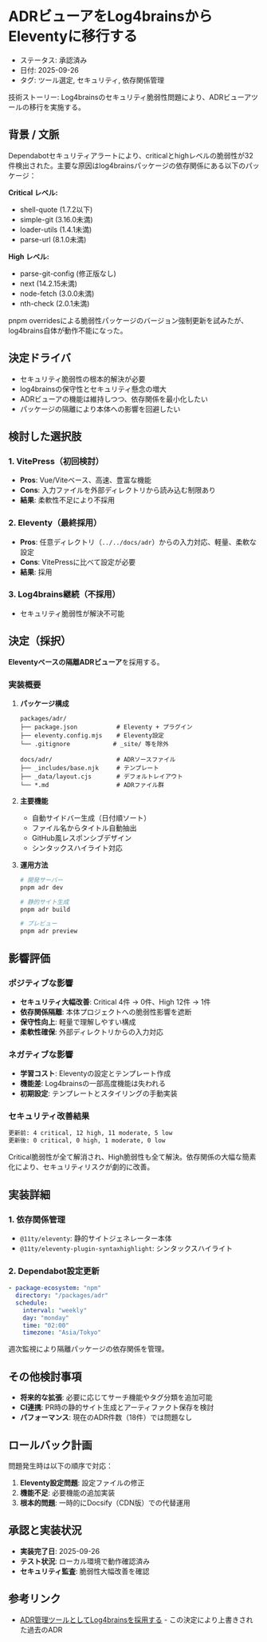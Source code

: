 # ADRビューアをLog4brainsからEleventyに移行する

- ステータス: 承認済み
- 日付: 2025-09-26
- タグ: ツール選定, セキュリティ, 依存関係管理

技術ストーリー: Log4brainsのセキュリティ脆弱性問題により、ADRビューアツールの移行を実施する。

## 背景 / 文脈

Dependabotセキュリティアラートにより、criticalとhighレベルの脆弱性が32件検出された。主要な原因はlog4brainsパッケージの依存関係にある以下のパッケージ：

**Critical レベル:**

- shell-quote (1.7.2以下)
- simple-git (3.16.0未満)
- loader-utils (1.4.1未満)
- parse-url (8.1.0未満)

**High レベル:**

- parse-git-config (修正版なし)
- next (14.2.15未満)
- node-fetch (3.0.0未満)
- nth-check (2.0.1未満)

pnpm overridesによる脆弱性パッケージのバージョン強制更新を試みたが、log4brains自体が動作不能になった。

## 決定ドライバ

- セキュリティ脆弱性の根本的解決が必要
- log4brainsの保守性とセキュリティ懸念の増大
- ADRビューアの機能は維持しつつ、依存関係を最小化したい
- パッケージの隔離により本体への影響を回避したい

## 検討した選択肢

### 1. VitePress（初回検討）

- **Pros**: Vue/Viteベース、高速、豊富な機能
- **Cons**: 入力ファイルを外部ディレクトリから読み込む制限あり
- **結果**: 柔軟性不足により不採用

### 2. Eleventy（最終採用）

- **Pros**: 任意ディレクトリ（`../../docs/adr`）からの入力対応、軽量、柔軟な設定
- **Cons**: VitePressに比べて設定が必要
- **結果**: 採用

### 3. Log4brains継続（不採用）

- セキュリティ脆弱性が解決不可能

## 決定（採択）

**Eleventyベースの隔離ADRビューア**を採用する。

### 実装概要

1. **パッケージ構成**

   ```text
   packages/adr/
   ├── package.json           # Eleventy + プラグイン
   ├── eleventy.config.mjs    # Eleventy設定
   └── .gitignore            # _site/ 等を除外

   docs/adr/                  # ADRソースファイル
   ├── _includes/base.njk     # テンプレート
   ├── _data/layout.cjs       # デフォルトレイアウト
   └── *.md                   # ADRファイル群
   ```

2. **主要機能**
   - 自動サイドバー生成（日付順ソート）
   - ファイル名からタイトル自動抽出
   - GitHub風レスポンシブデザイン
   - シンタックスハイライト対応

3. **運用方法**

   ```bash
   # 開発サーバー
   pnpm adr dev

   # 静的サイト生成
   pnpm adr build

   # プレビュー
   pnpm adr preview
   ```

## 影響評価

### ポジティブな影響

- **セキュリティ大幅改善**: Critical 4件 → 0件、High 12件 → 1件
- **依存関係隔離**: 本体プロジェクトへの脆弱性影響を遮断
- **保守性向上**: 軽量で理解しやすい構成
- **柔軟性確保**: 外部ディレクトリからの入力対応

### ネガティブな影響

- **学習コスト**: Eleventyの設定とテンプレート作成
- **機能差**: Log4brainsの一部高度機能は失われる
- **初期設定**: テンプレートとスタイリングの手動実装

### セキュリティ改善結果

```txt
更新前: 4 critical, 12 high, 11 moderate, 5 low
更新後: 0 critical, 0 high, 1 moderate, 0 low
```

Critical脆弱性が全て解消され、High脆弱性も全て解決。依存関係の大幅な簡素化により、セキュリティリスクが劇的に改善。

## 実装詳細

### 1. 依存関係管理

- `@11ty/eleventy`: 静的サイトジェネレーター本体
- `@11ty/eleventy-plugin-syntaxhighlight`: シンタックスハイライト

### 2. Dependabot設定更新

```yaml
- package-ecosystem: "npm"
  directory: "/packages/adr"
  schedule:
    interval: "weekly"
    day: "monday"
    time: "02:00"
    timezone: "Asia/Tokyo"
```

週次監視により隔離パッケージの依存関係を管理。

## その他検討事項

- **将来的な拡張**: 必要に応じてサーチ機能やタグ分類を追加可能
- **CI連携**: PR時の静的サイト生成とアーティファクト保存を検討
- **パフォーマンス**: 現在のADR件数（18件）では問題なし

## ロールバック計画

問題発生時は以下の順序で対応：

1. **Eleventy設定問題**: 設定ファイルの修正
2. **機能不足**: 必要機能の追加実装
3. **根本的問題**: 一時的にDocsify（CDN版）での代替運用

## 承認と実装状況

- **実装完了日**: 2025-09-26
- **テスト状況**: ローカル環境で動作確認済み
- **セキュリティ監査**: 脆弱性大幅改善を確認

## 参考リンク

- [ADR管理ツールとしてLog4brainsを採用する](20250124-use-log4brains-to-manage-the-adrs.md) - この決定により上書きされた過去のADR
